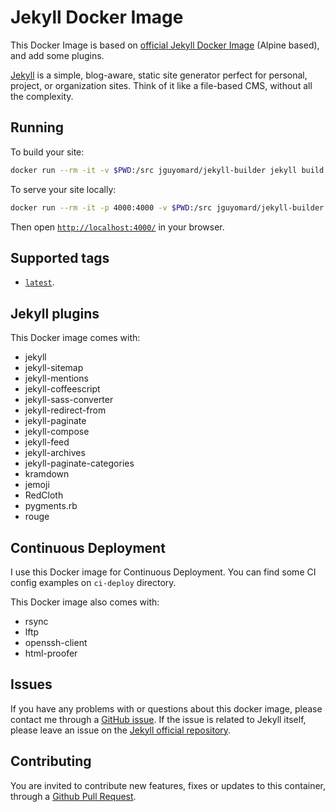 # Jekyll Docker Image

This Docker Image is based on [official Jekyll Docker Image](https://github.com/jekyll/docker) (Alpine based), and add some plugins.

[Jekyll](https://jekyllrb.com/) is a simple, blog-aware, static site generator perfect for personal, project, or organization sites. Think of it like a file-based CMS, without all the complexity.


## Running

To build your site:

```bash
docker run --rm -it -v $PWD:/src jguyomard/jekyll-builder jekyll build
```

To serve your site locally:

```bash
docker run --rm -it -p 4000:4000 -v $PWD:/src jguyomard/jekyll-builder jekyll serve
```
Then open [`http://localhost:4000/`](http://localhost:4000/) in your browser.

## Supported tags

* [`latest`](https://github.com/jguyomard/docker-jekyll/blob/master/Dockerfile).
 

## Jekyll plugins

This Docker image comes with:

- jekyll
- jekyll-sitemap
- jekyll-mentions
- jekyll-coffeescript
- jekyll-sass-converter
- jekyll-redirect-from
- jekyll-paginate
- jekyll-compose
- jekyll-feed
- jekyll-archives
- jekyll-paginate-categories
- kramdown
- jemoji
- RedCloth
- pygments.rb
- rouge


## Continuous Deployment

I use this Docker image for Continuous Deployment. You can find some CI config examples on `ci-deploy` directory.

This Docker image also comes with:

- rsync
- lftp
- openssh-client
- html-proofer


## Issues

If you have any problems with or questions about this docker image, please contact me through a [GitHub issue](https://github.com/jguyomard/docker-jekyll/issues). 
If the issue is related to Jekyll itself, please leave an issue on the [Jekyll official repository](https://github.com/jekyll/jekyll).


## Contributing

You are invited to contribute new features, fixes or updates to this container, through a [Github Pull Request](https://github.com/jguyomard/docker-jekyll/pulls).
